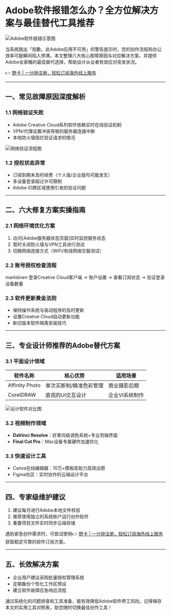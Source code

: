 # Adobe软件报错怎么办？全方位解决方案与最佳替代工具推荐

![Adobe软件报错示意图](https://bbtdd.com/wp-content/uploads/img/8965833637560.webp)

当系统跳出「抱歉，此Adobe应用不可用」的警告提示时，您的创作流程和办公效率可能瞬间陷入停滞。本文整理六大核心故障原因与对应解决方案，并提供Adobe全家桶的最佳替代选择，帮助设计从业者有效应对突发状况。

👉 [野卡 | 一分钟注册，轻松订阅海外线上服务](https://bbtdd.com/yeka)

---

## 一、常见故障原因深度解析

### 1.1 网络验证失败
- Adobe Creative Cloud系列软件依赖实时在线验证机制
- VPN/代理设置冲突导致的服务器连接中断
- 本地防火墙阻拦验证请求的情况

![网络验证流程图](https://bbtdd.com/wp-content/uploads/img/04386984229.webp)

### 1.2 授权状态异常
- 订阅到期未及时续费（个人版/企业版均可能发生）
- 多设备登录超过许可限制
- Adobe ID跨区域使用引发的验证问题

---

## 二、六大修复方案实操指南

### 2.1 网络环境优化方案
1. 访问[Adobe服务器状态页面]实时监控服务状态
2. 暂时关闭防火墙与VPN工具进行测试
3. 切换网络连接方式（WiFi/有线网络交替测试）

### 2.2 账号授权检查流程
markdown
登录Creative Cloud客户端 → 账户设置 → 查看订阅状态 → 验证登录设备数量


### 2.3 软件更新黄金法则
- 保持操作系统与驱动程序的及时更新
- 设置Creative Cloud自动更新功能
- 新旧版本软件隔离安装技巧

---

## 三、专业设计师推荐的Adobe替代方案

### 3.1 平面设计领域
| 软件名称       | 核心优势                 | 适用场景           |
|----------------|--------------------------|--------------------|
| Affinity Photo | 单次买断制/精准色彩管理  | 商业摄影后期       |
| CorelDRAW      | 直观的UI交互设计         | 企业VI系统制作     |

![设计软件对比图](https://bbtdd.com/wp-content/uploads/img/36634841.webp)

### 3.2 视频制作领域
- **DaVinci Resolve**：好莱坞级调色系统+专业剪辑界面
- **Final Cut Pro**：Mac设备专属硬件加速优化

### 3.3 快速设计工具
- Canva在线编辑器：10万+模板库助力高效出图
- Figma社区：实时协作的云端设计平台

---

## 四、专家级维护建议
1. 建议每月进行Adobe本地文件校验
2. 推荐使用独立的系统账户运行创作软件
3. 重要项目文件实时同步云端存储

遇到紧急创作需求时，可尝试使用👉 [野卡 | 一分钟注册，轻松订阅海外线上服务](https://bbtdd.com/yeka)获取稳定可靠的软件订阅方案。

---

## 五、长效解决方案
- 企业用户建议采购批量授权管理系统
- 定期备份个性化工作区预设
- 建立软件故障应急响应流程

通过系统化的问题排查和工具准备，能有效降低Adobe软件停工风险。记得保存本文的实用工具对照表，助您随时切换最佳创作工具！